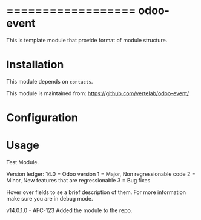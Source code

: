 
==================
odoo-event
==================

This is template module that provide format of module structure.

Installation
============

This module depends on ``contacts``.

This module is maintained from: https://github.com/vertelab/odoo-event/

Configuration
=============


Usage
=====
Test Module.

Version ledger:
14.0 = Odoo version
1 = Major, Non regressionable code
2 = Minor, New features that are regressionable
3 = Bug fixes

Hover over fields to se a brief description of them. For more information make sure you are in debug mode.

v14.0.1.0 - AFC-123 Added the module to the repo.
